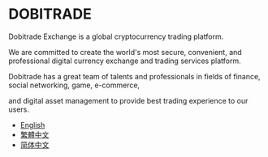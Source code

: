# DOBITRADE

Dobitrade Exchange is a global cryptocurrency trading platform.

We are committed to create the world's most secure, convenient, and professional digital currency exchange and trading services platform.

Dobitrade has a great team of talents and professionals in fields of finance, social networking, game, e-commerce,

and digital asset management to provide best trading experience to our users.

- [English](./en_us)
- [繁體中文](./zh_tw)
- [简体中文](./zh_cn)